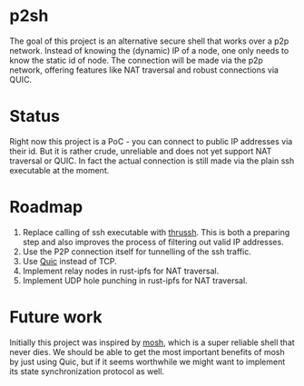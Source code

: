 # p2sh

The goal of this project is an alternative secure shell that works over a p2p
network. Instead of knowing the (dynamic) IP of a node, one only needs to know
the static id of node. The connection will be made via the p2p network,
offering features like NAT traversal and robust connections via QUIC.


# Status

Right now this project is a PoC - you can connect to public IP addresses via
their id. But it is rather crude, unreliable and does not yet support NAT
traversal or QUIC. In fact the actual connection is still made via the plain
ssh executable at the moment.


# Roadmap

1. Replace calling of ssh executable with
   [thrussh](https://crates.io/crates/thrussh/). This is both a preparing
   step and also improves the process of filtering out valid IP addresses.
2. Use the P2P connection itself for tunnelling of the ssh traffic.
3. Use [Quic](https://tools.ietf.org/html/draft-ietf-quic-transport-29) instead of TCP.
4. Implement relay nodes in rust-ipfs for NAT traversal.
5. Implement UDP hole punching in rust-ipfs for NAT traversal.

# Future work

Initially this project was inspired by [mosh](https://mosh.org/), which is a
super reliable shell that never dies. We should be able to get the most
important benefits of mosh by just using Quic, but if it seems worthwhile we
might want to implement its state synchronization protocol as well.
